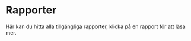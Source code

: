 ---
---
Rapporter
=========================

Här kan du hitta alla tillgängliga rapporter, klicka på en rapport för att läsa mer.
